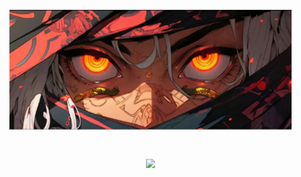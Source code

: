 <p align="center">
  <img src="https://github.com/agungadisaputra04/agungadisaputra04/raw/main/sampul.jpg" alt="Sampul" />
</p>

<h1 align="center">
    <img src="https://readme-typing-svg.herokuapp.com/?font=Righteous&size=30&center=true&vCenter=true&width=500&height=70&duration=4000&lines=Hi+There!+👋;+I'm+Agung+Adi+Saputra!&color=FF0000" />
</h1>
